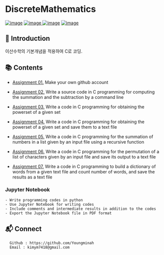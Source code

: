 # DiscreteMathematics
[![image](https://img.shields.io/badge/Language-Python3.7.0-yellow)](https://www.python.org/downloads/release/python-370/) 
[![image](https://img.shields.io/badge/Library-Pytorch%201.3.1-orange) ](https://pytorch.org/)
[![image](https://img.shields.io/badge/Tool-Jupyter%20Notebook-red)](https://jupyter.org/)
[![image](https://img.shields.io/badge/References-Coursera-blue)](https://www.coursera.org/specializations/deep-learning?utm_source=gg&utm_medium=sem&utm_content=17-DeepLearning-ROW&campaignid=6465471773&adgroupid=77415260637&device=c&keyword=coursera%20deep%20learning%20ai&matchtype=b&network=g&devicemodel=&adpostion=1t1&creativeid=379493352691&hide_mobile_promo&gclid=CjwKCAiAx_DwBRAfEiwA3vwZYlou6zu4lfD5oJXeVwUq5yefPHoQ85MYlxFEagat5zbERSHfnswydxoCypcQAvD_BwE)




## :memo: Introduction
이산수학의 기본개념을 적용하여 C로 코딩.



## :books: Contents

  - [Assignment 01.](https://github.com/Youngminah)
  Make your own github account
  
  - [Assignment 02.](https://github.com/Youngminah/DiscreteMathematics/tree/Assignment02)
  Write a source code in C programming for computing the summation and the subtraction by a command line

  - [Assignment 03.](https://github.com/Youngminah/DiscreteMathematics/tree/Assignment03)
  Write a code in C programming for obtaining the powerset of a given set
  
  - [Assignment 04.](https://github.com/Youngminah/DiscreteMathematics/tree/Assignment04)
  Write a code in C programming for obtaining the powerset of a given set and save them to a text file
  
  - [Assignment 05.](https://github.com/Youngminah/DiscreteMathematics/tree/Assignment05)
  Write a code in C programming for the summation of numbers in a list given by an input file using a recursive function
  
  - [Assignment 06.](https://github.com/Youngminah/DiscreteMathematics/tree/Assignment06)
  Write a code in C programming for the permutation of a list of characters given by an input file and save its output to a text file

  - [Assignment 07.](https://github.com/Youngminah/DiscreteMathematics/tree/Assignment07)
  Write a code in C programming to build a dictionary of words from a given text file and count number of words, and save the results as a text file




###  Jupyter Notebook

```console
- Write programming codes in python
- Use Jupyter Notebook for writing codes
- Include comments and intermediate results in addition to the codes
- Export the Jupyter Notebook file in PDF format
```


## :mailbox_with_mail: Connect

```
  Github : https://github.com/Youngminah
  Email : kimym7418@gmail.com
```






